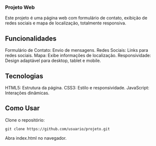 ### Projeto Web
Este projeto é uma página web com formulário de contato, exibição de redes sociais e mapa de localização, totalmente responsiva.

## Funcionalidades

Formulário de Contato: Envio de mensagens.
Redes Sociais: Links para redes sociais.
Mapa: Exibe informações de localização.
Responsividade: Design adaptável para desktop, tablet e mobile.

## Tecnologias

HTML5: Estrutura da página.
CSS3: Estilo e responsividade.
JavaScript: Interações dinâmicas.

## Como Usar

Clone o repositório:
```
git clone https://github.com/usuario/projeto.git
```
Abra index.html no navegador.

